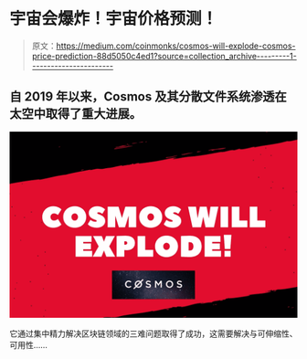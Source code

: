 # 宇宙会爆炸！宇宙价格预测！

> 原文：<https://medium.com/coinmonks/cosmos-will-explode-cosmos-price-prediction-88d5050c4ed1?source=collection_archive---------1----------------------->

## 自 2019 年以来，Cosmos 及其分散文件系统渗透在太空中取得了重大进展。

![](img/9117722f09577f053b0d1405b7b04c8d.png)

它通过集中精力解决区块链领域的三难问题取得了成功，这需要解决与可伸缩性、可用性……